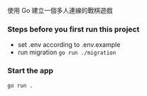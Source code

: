 使用 Go 建立一個多人連線的戰棋遊戲

### Steps before you first run this project
* set .env according to .env.example
* run migration
`go run ./migration`

### Start the app
`go run .`